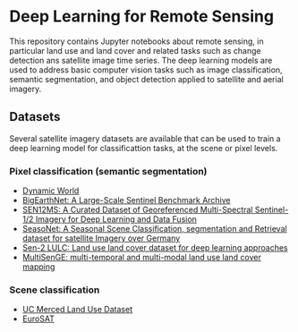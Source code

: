 Deep Learning for Remote Sensing
================================
This repository contains Jupyter notebooks about remote sensing, in particular land use and land cover and related tasks 
such as change detection ans satellite image time series. The deep learning models are used to address basic computer vision
tasks such as image classification, semantic segmentation, and object detection applied to satellite and aerial imagery.

## Datasets
Several satellite imagery datasets are available that can be used to train a deep learning model for classificattion tasks, at the scene
or pixel levels. 

### Pixel classification (semantic segmentation)
* [Dynamic World](https://dynamicworld.app/)
* [BigEarthNet: A Large-Scale Sentinel Benchmark Archive](https://bigearth.net/)
* [SEN12MS: A Curated Dataset of Georeferenced Multi-Spectral Sentinel-1/2 Imagery for Deep Learning and Data Fusion](https://arxiv.org/abs/1906.07789)
* [SeasoNet: A Seasonal Scene Classification, segmentation and Retrieval dataset for satellite Imagery over Germany](https://arxiv.org/abs/2207.09507)
* [Sen-2 LULC: Land use land cover dataset for deep learning approaches](https://www.sciencedirect.com/science/article/pii/S2352340923007953)
* [MultiSenGE: multi-temporal and multi-modal land use land cover mapping](https://multisenge.github.io/)

### Scene classification
* [UC Merced Land Use Dataset](http://weegee.vision.ucmerced.edu/datasets/landuse.html)
* [EuroSAT](https://github.com/phelber/EuroSAT)
